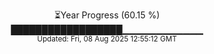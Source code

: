 <p align="center">
⏳Year Progress (60.15 %) <br>
██████████████████▁▁▁▁▁▁▁▁▁▁▁▁ <br>
<sub>Updated: Fri, 08 Aug 2025 12:55:12 GMT</sub>
</p>


